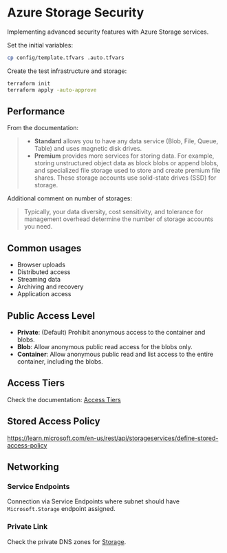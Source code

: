 # Azure Storage Security

Implementing advanced security features with Azure Storage services.

Set the initial variables:

```sh
cp config/template.tfvars .auto.tfvars
```

Create the test infrastructure and storage:

```sh
terraform init
terraform apply -auto-approve
```

## Performance

From the documentation:

> - **Standard** allows you to have any data service (Blob, File, Queue, Table) and uses magnetic disk drives.
> - **Premium** provides more services for storing data. For example, storing unstructured object data as block blobs or append blobs, and specialized file storage used to store and create premium file shares. These storage accounts use solid-state drives (SSD) for storage.

Additional comment on number of storages:

> Typically, your data diversity, cost sensitivity, and tolerance for management overhead determine the number of storage accounts you need.

## Common usages

- Browser uploads
- Distributed access
- Streaming data
- Archiving and recovery
- Application access

## Public Access Level

- **Private**: (Default) Prohibit anonymous access to the container and blobs.
- **Blob**: Allow anonymous public read access for the blobs only.
- **Container**: Allow anonymous public read and list access to the entire container, including the blobs.

## Access Tiers

Check the documentation: [Access Tiers][3]

## Stored Access Policy

https://learn.microsoft.com/en-us/rest/api/storageservices/define-stored-access-policy

## Networking

### Service Endpoints

Connection via Service Endpoints where subnet should have `Microsoft.Storage` endpoint assigned. 

### Private Link

Check the private DNS zones for [Storage][1].


[1]: https://learn.microsoft.com/en-us/azure/private-link/private-endpoint-dns#storage
[2]: https://learn.microsoft.com/en-us/training/modules/create-azure-storage-account/2-decide-how-many-storage-accounts-you-need
[3]: https://learn.microsoft.com/en-us/training/modules/configure-blob-storage/4-create-blob-access-tiers
